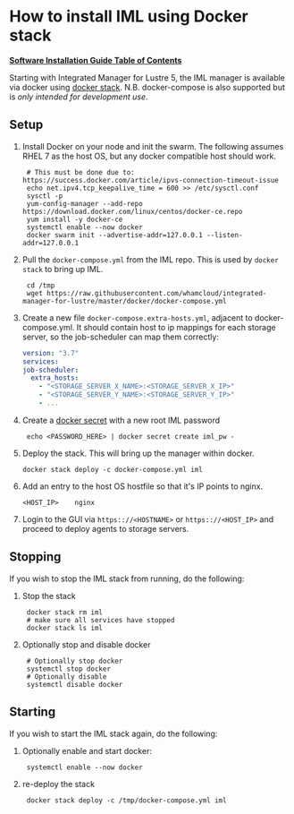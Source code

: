 # How to install IML using Docker stack

[**Software Installation Guide Table of Contents**](ig_TOC.md)

Starting with Integrated Manager for Lustre 5, the IML manager is available via docker using [docker stack](https://docs.docker.com/get-started/part5/). N.B. docker-compose is also supported but is *only intended for development use*.

## Setup

1. Install Docker on your node and init the swarm. The following assumes RHEL 7 as the host OS, but any docker compatible host should work.

   ```shell
    # This must be done due to: https://success.docker.com/article/ipvs-connection-timeout-issue
    echo net.ipv4.tcp_keepalive_time = 600 >> /etc/sysctl.conf
    sysctl -p
    yum-config-manager --add-repo https://download.docker.com/linux/centos/docker-ce.repo
    yum install -y docker-ce
    systemctl enable --now docker
    docker swarm init --advertise-addr=127.0.0.1 --listen-addr=127.0.0.1
   ```

1. Pull the `docker-compose.yml` from the IML repo. This is used by `docker stack` to bring up IML.

   ```shell
    cd /tmp
    wget https://raw.githubusercontent.com/whamcloud/integrated-manager-for-lustre/master/docker/docker-compose.yml
   ```

1. Create a new file `docker-compose.extra-hosts.yml`, adjacent to docker-compose.yml. It should contain host to ip mappings for each storage server, so the job-scheduler can map them correctly:

   ```yaml
   version: "3.7"
   services:
   job-scheduler:
     extra_hosts:
       - "<STORAGE_SERVER_X_NAME>:<STORAGE_SERVER_X_IP>"
       - "<STORAGE_SERVER_Y_NAME>:<STORAGE_SERVER_Y_IP>"
       - ...
   ```

1. Create a [docker secret](https://docs.docker.com/engine/swarm/secrets/) with a new root IML password

   ```shell
    echo <PASSWORD_HERE> | docker secret create iml_pw -
   ```

1. Deploy the stack. This will bring up the manager within docker.

   ```shell
   docker stack deploy -c docker-compose.yml iml
   ```

1. Add an entry to the host OS hostfile so that it's IP points to nginx.

   ```shell
   <HOST_IP>	nginx
   ```

1. Login to the GUI via `https:://<HOSTNAME>` or `https:://<HOST_IP>` and proceed to deploy agents to storage servers.

## Stopping

If you wish to stop the IML stack from running, do the following:

1. Stop the stack

   ```shell
    docker stack rm iml
    # make sure all services have stopped
    docker stack ls iml
   ```

1. Optionally stop and disable docker

   ```shell
    # Optionally stop docker
    systemctl stop docker
    # Optionally disable
    systemctl disable docker
   ```

## Starting

If you wish to start the IML stack again, do the following:

1. Optionally enable and start docker:

   ```shell
    systemctl enable --now docker
   ```

1. re-deploy the stack

   ```shell
    docker stack deploy -c /tmp/docker-compose.yml iml
   ```
